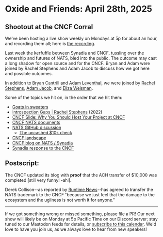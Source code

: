 # Oxide and Friends: April 28th, 2025

## Shootout at the CNCF Corral

We've been hosting a live show weekly on Mondays at 5p for about an hour,
and recording them all; here is
[the recording](https://youtu.be/dYIgswVvIt0).

Last week the kerfuffle between Synadia and CNCF, tussling over the ownership and futures of NATS, bled into the public. The outcome may cast a long shadow for open source and for the CNCF. Bryan and Adam were joined by Rachel Stephens and Adam Jacob to discuss how we got here and possible outcomes.

In addition to
[Bryan Cantrill](https://bsky.app/profile/bcantrill.bsky.social) and
[Adam Leventhal](https://bsky.app/profile/ahl.bsky.social),
we were joined by
[Rachel Stephens](https://bsky.app/profile/rstephens.me),
[Adam Jacob](https://bsky.app/profile/adamhjk.me),
and [Eliza Weisman](https://bsky.app/profile/elizas.website).

Some of the topics we hit on, in the order that we hit them:

- [Goats in sweaters](https://www.youtube.com/watch?v=dtzUyqksdDQ)
- [Introspection Gaps | Rachel Stephens](https://www.youtube.com/watch?v=EaHs2tmiU9U) (2022)
- [CNCF Slide: Why You Should Host Your Project at CNCF](https://bsky.app/profile/bcantrill.bsky.social/post/3lnu45yrbv224)
- [CNCF NATS documents](https://github.com/cncf/foundation/tree/main/documents/nats)
- [NATS GitHub discussion](https://github.com/nats-io/nats-server/issues/6832)
  - [The uncashed $10k check](https://github.com/nats-io/nats-server/issues/6832#issuecomment-2832452286)
- [CNCF landscape](https://landscape.cncf.io/hhyuj)
- [CNCF blog on NATS / Synadia](https://www.cncf.io/blog/2025/04/24/protecting-nats-and-the-integrity-of-open-source-cncfs-commitment-to-the-community/)
- [Synadia response to the CNCF](https://www.synadia.com/blog/synadia-response-to-cncf)

## Postscript:

The CNCF updated its blog with **proof** that the ACH transfer of $10,000 was completed [still very funny! -ahl].

Derek Collison--as reported by [Runtime News](https://www.runtime.news/synadia-backs-down-from-cncf-trademark-dispute/)--has agreed to transfer the NATS trademark to the CNCF "because we just feel that the damage to the ecosystem and the ugliness is not worth it for anyone."

---

If we got something wrong or missed something, please file a PR!
Our next show will likely be on Monday at 5p Pacific Time on our Discord
server; stay tuned to our Mastodon feeds for details, or [subscribe to this
calendar](https://calendar.google.com/calendar/ical/c_318925f4185aa71c4524d0d6127f31058c9e21f29f017d48a0fca6f564969cd0%40group.calendar.google.com/public/basic.ics).
We'd love to have you join us, as we always love to hear from new speakers!
